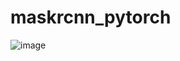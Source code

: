 # maskrcnn_pytorch

![image](https://github.com/RenardiAdryan/maskrcnn_pytorch/assets/34513519/852b4a9a-57e9-4497-9e35-04f019d1ee98)
